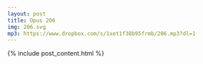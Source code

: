 ```yaml
---
layout: post
title: Opus 206
img: 206.svg
mp3: https://www.dropbox.com/s/1xet1f38b95frmb/206.mp3?dl=1
---
```


{% include post_content.html %}
